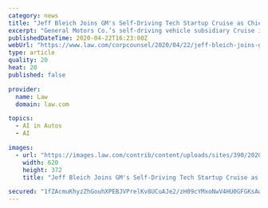 ```yaml
---
category: news
title: "Jeff Bleich Joins GM's Self-Driving Tech Startup Cruise as Chief Legal Officer"
excerpt: "General Motors Co.’s self-driving vehicle subsidiary Cruise is placing a prominent former Big Law attorney and diplomat behind the wheel of its legal department. Pacific Gas and Electric Co. board chairman Jeff Bleich has served as a partner at Dentons, as a U.S. ambassador to Australia and as special counsel to President Barack Obama."
publishedDateTime: 2020-04-22T16:23:00Z
webUrl: "https://www.law.com/corpcounsel/2020/04/22/jeff-bleich-joins-gms-self-driving-tech-startup-cruise-as-chief-legal-officer/"
type: article
quality: 20
heat: 20
published: false

provider:
  name: Law
  domain: law.com

topics:
  - AI in Autos
  - AI

images:
  - url: "https://images.law.com/contrib/content/uploads/sites/390/2020/04/Jeff-Bleich-Article-202004221212.jpg"
    width: 620
    height: 372
    title: "Jeff Bleich Joins GM's Self-Driving Tech Startup Cruise as Chief Legal Officer"

secured: "1fZAcmuKhyzZhGouhXPEBJVPrelKv8UCuAJe2/zH09cYMxoNwV4HU0GFGKsAwHuvo+MtYTBGCqFp8xDJylPh5AOXWoHEWmE+36hBb4L067ItImubzUG1mp5NYTe3jQOrrhjpU1q6IYqeuSSFLmoYWB8OUXr8pQ2ER76uryd/xBi2JR0tTuoSRy8RZQLevWGPN7gMyWgnp0lCLwdf/n5L/KGdG/bPZiFZWg7t3B8Sv4m9LGinbCIj0D4wAyTxjftGGm1MhnQ6ETqOWvSx+xUs2FUJ3QKjrhmIJnsh2dQEvfAHffC5rNcs7MCR1z0QAoFQSUdKS7peweDFq4GP5Xstypbs9Uw8/o6zSXB6X58QFfE/NUefTxBfVRG7/9acaJYviKh/00yB0TNH3JCtlI7RzJQ+tuvkVVzwai5VTnEQfhZZHaV4jh93dmPyBTwC3jgk168ude/o7+LC1RL2J4ErGw8gDiiDUgZUsT9TLnQD5Qk=;XRJKEZiEK8vh0aTzWWOgyQ=="
---
```


